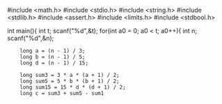 #include <math.h>
#include <stdio.h>
#include <string.h>
#include <stdlib.h>
#include <assert.h>
#include <limits.h>
#include <stdbool.h>

int main(){
    int t; 
    scanf("%d",&t);
    for(int a0 = 0; a0 < t; a0++){
        int n; 
        scanf("%d",&n);

        long a = (n - 1) / 3;
        long b = (n - 1) / 5;
        long d = (n - 1) / 15;

        long sum3 = 3 * a * (a + 1) / 2;
        long sum5 = 5 * b * (b + 1) / 2;
        long sum15 = 15 * d * (d + 1) / 2;
        long c = sum3 + sum5 - sum1
